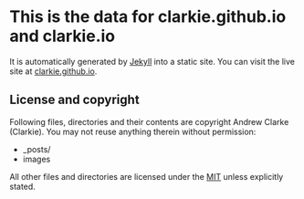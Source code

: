 # This is the data for clarkie.github.io and clarkie.io

It is automatically generated by [Jekyll](http://github.com/mojombo/jekyll) into a static site. You can visit the live site at [clarkie.github.io](http://clarkie.github.io).

## License and copyright

Following files, directories and their contents are copyright Andrew Clarke (Clarkie). You may not reuse anything therein without permission:

* _posts/
* images

All other files and directories are licensed under the [MIT](http://www.opensource.org/licenses/mit-license.php) unless explicitly stated.